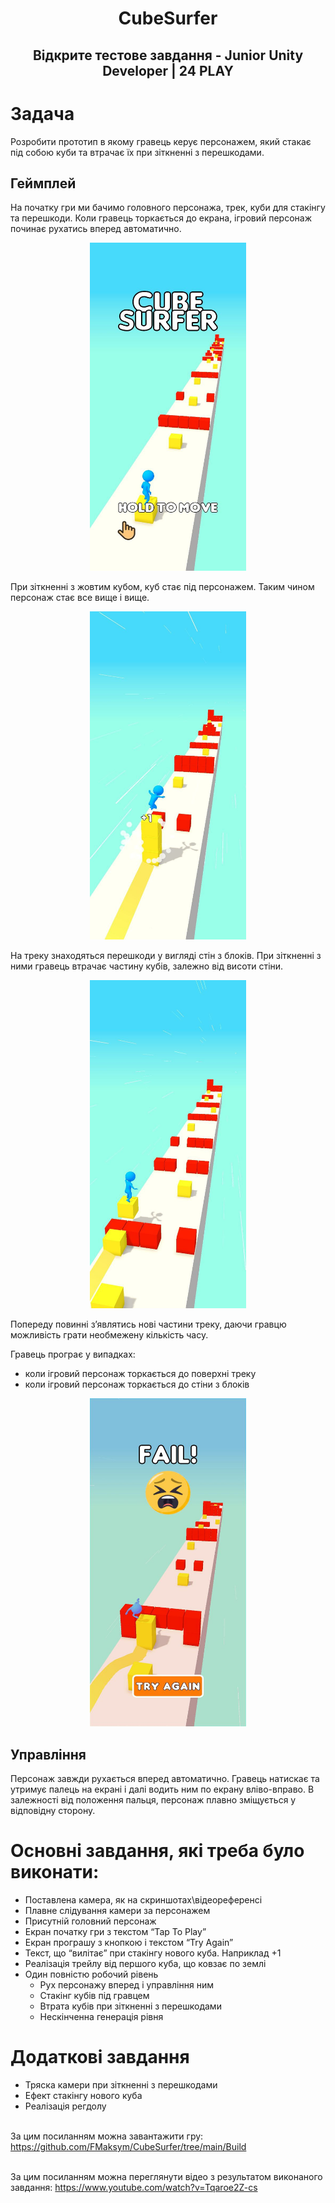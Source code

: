<h1 align="center">
   CubeSurfer
</h1> 

<h2 align="center">
   Відкрите тестове завдання - Junior Unity Developer | 24 PLAY
</h2> 

# **Задача**
Розробити прототип в якому гравець керує персонажем, який стакає під собою куби та втрачає їх при зіткненні з перешкодами.

## Геймплей
На початку гри ми бачимо головного персонажа, трек, куби для стакінгу та перешкоди.
Коли гравець торкається до екрана, ігровий персонаж починає рухатись вперед автоматично.
<p align="center"> <img src="https://github.com/FMaksym/CubeSurfer/blob/main/Media/photo_1.jpg" width="250" height="525"/></p>

При зіткненні з жовтим кубом, куб стає під персонажем. Таким чином персонаж стає все вище і вище.
<p align="center"> <img src="https://github.com/FMaksym/CubeSurfer/blob/main/Media/photo_4.jpg" width="250" height="525"/></p>

На треку знаходяться перешкоди у вигляді стін з блоків. При зіткненні з ними гравець втрачає частину кубів, залежно від висоти стіни.
<p align="center"> <img src="https://github.com/FMaksym/CubeSurfer/blob/main/Media/photo_2.jpg" width="250" height="525"/></p>

Попереду повинні з’являтись нові частини треку, даючи гравцю можливість грати необмежену кількість часу.

Гравець програє у випадках:

- коли ігровий персонаж торкається до поверхні треку
- коли ігровий персонаж торкається до стіни з блоків
<p align="center"> <img src="https://github.com/FMaksym/CubeSurfer/blob/main/Media/photo_5.jpg" width="250" height="525"/></p>

## Управління
Персонаж завжди рухається вперед автоматично. Гравець натискає та утримує палець на екрані і далі водить ним по екрану вліво-вправо. В залежності від положення пальця, персонаж плавно зміщується у відповідну сторону.


# Основні завдання, які треба було виконати:
- Поставлена камера, як на скриншотах\відеореференсі
- Плавне слідування камери за персонажем
- Присутній головний персонаж
- Екран початку гри з текстом “Tap To Play”
- Екран програшу з кнопкою і текстом “Try Again”
- Текст, що “вилітає” при стакінгу нового куба. Наприклад +1
- Реалізація трейлу від першого куба, що ковзає по землі
- Один повністю робочий рівень
    - Рух персонажу вперед і управління ним
    - Стакінг кубів під гравцем
    - Втрата кубів при зіткненні з перешкодами
    - Нескінченна генерація рівня

# Додаткові завдання
- Тряска камери при зіткненні з перешкодами
- Ефект стакінгу нового куба
- Реалізація регдолу

<br>За цим посиланням можна завантажити гру: https://github.com/FMaksym/CubeSurfer/tree/main/Build

<br>За цим посиланням можна переглянути відео з результатом виконаного завдання: https://www.youtube.com/watch?v=Tqaroe2Z-cs








